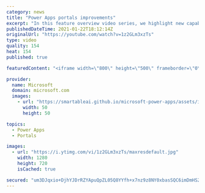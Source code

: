 ```yaml
---
category: news
title: "Power Apps portals improvements"
excerpt: "In this feature overview video series, we highlight new capabilities included in the latest update to Microsoft Power Apps.  Power Apps portals improvements bring new capabilities for makers and developers by providing a new identity management configuration experience with enhanced functionality to"
publishedDateTime: 2021-01-22T18:12:14Z
originalUrl: "https://youtube.com/watch?v=1z2GLm3xzTs"
type: video
quality: 154
heat: 154
published: true

featuredContent: "<iframe width=\"800\" height=\"500\" frameborder=\"0\" src=\"https://www.youtube.com/embed/1z2GLm3xzTs\" allow=\"accelerometer; autoplay; encrypted-media; gyroscope; picture-in-picture\" allowfullscreen></iframe>"

provider:
  name: Microsoft
  domain: microsoft.com
  images:
    - url: "https://smartableai.github.io/microsoft-power-apps/assets/images/organizations/microsoft.com-50x50.jpg"
      width: 50
      height: 50

topics:
  - Power Apps
  - Portals

images:
  - url: "https://i.ytimg.com/vi/1z2GLm3xzTs/maxresdefault.jpg"
    width: 1280
    height: 720
    isCached: true

secured: "um3DJqxio+DjhYJDrRZYApuQpZL05Q8YYfh+x7nz9z8NY0xbasSQC6imDmHS2xI6B+hOt7w80ai2lMI8tVUI9qpoaLruyJt73Cas47BPHuwxhFqWfg4ZwugElYow+aZ85n1tuyEXymkwgbbgYqHiEv6FQbWGSBE35tK6swuoyrYlHxGAAeTKX8zFypd5iOqDnJGKlWWEDDCLfrM8fWiBhsQPAROli7Zxggnce+2vZBhOUwyPxsmg9E8vKq3+5HnlrDjZNi5CbEc6daJmJeiyU/c/9J4kV5i5xtakg+wMBoamg6iMWnRV2Clmer7gAkF9M/5pUhdZESteUkHre2WdhUbbmJWuttwg6lKFh6saKMYM8AyNO8wk1WYQCgZPeleSEteABIBeXcvRV2FuqW4jfWDRrw+Djb4OPw6rLS61PMgoztpQY3MoIqnRH8HwKseO;aw6Ti1b5fh2G1SOeRwgj5A=="
---
```


